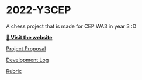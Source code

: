 # 2022-Y3CEP

A chess project that is made for CEP WA3 in year 3 :D

**[🚀 Visit the website](https://chess-ajr07.web.app)**

[Project Proposal](proposal.md)

[Development Log](devlog.md)

[Rubric](rubric.md)
